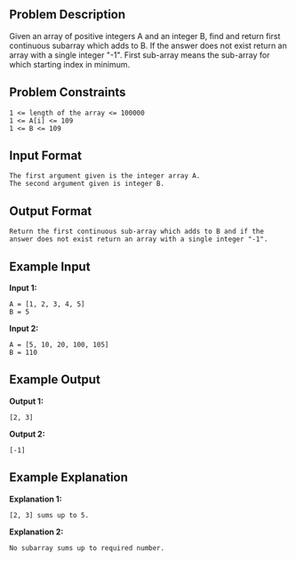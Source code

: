 ## Problem Description
Given an array of positive integers A and an integer B, find and return first continuous subarray which adds to B.
If the answer does not exist return an array with a single integer "-1".
First sub-array means the sub-array for which starting index in minimum.

## Problem Constraints
```text
1 <= length of the array <= 100000
1 <= A[i] <= 109
1 <= B <= 109
```

## Input Format
```text
The first argument given is the integer array A.
The second argument given is integer B.
```

## Output Format
```text
Return the first continuous sub-array which adds to B and if the answer does not exist return an array with a single integer "-1".
```

## Example Input
__Input 1:__
```text
A = [1, 2, 3, 4, 5]
B = 5
```

__Input 2:__
```text
A = [5, 10, 20, 100, 105]
B = 110
```


## Example Output
__Output 1:__
```text
[2, 3]
```

__Output 2:__
```text
[-1]
```

## Example Explanation
__Explanation 1:__

```text
[2, 3] sums up to 5.
```

__Explanation 2:__
```text
No subarray sums up to required number.
```

